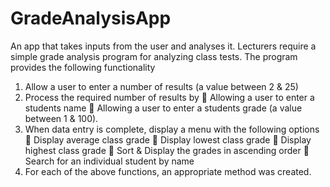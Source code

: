 # GradeAnalysisApp
An app that takes inputs from the user and analyses it.
Lecturers require a simple grade analysis program for analyzing class tests. The program provides the following functionality
1. Allow a user to enter a number of results (a value between 2 & 25)
2. Process the required number of results by
 Allowing a user to enter a students name
 Allowing a user to enter a students grade (a value between 1 & 100).
3. When data entry is complete, display a menu with the following options
 Display average class grade
 Display lowest class grade
 Display highest class grade
 Sort & Display the grades in ascending order
 Search for an individual student by name
4. For each of the above functions, an appropriate method was created.
